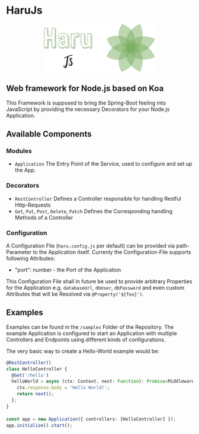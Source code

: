 # HaruJs
<div style="text-align:center">
  <img src="./logo.png?raw=true" style="background: white;"alt="HaruJs" width="300" height="130"/>
</div>


## Web framework for Node.js based on Koa

This Framework is supposed to bring the Spring-Boot feeling into JavaScript by providing the necessary Decorators for your Node.js Application.

## Available Components

### Modules

- `Application` The Entry Point of the Service, used to configure and set up the App.

### Decorators

- `RestController` Defines a Controller responsible for handling Restful Http-Requests
- `Get`, `Put`, `Post`, `Delete`, `Patch` Defines the Corresponding handling Methods of a Controller

### Configuration

A Configuration File (`haru.config.js` per default) can be provided via path-Parameter to the Application itself. Currenly the Configuration-File supports following Attributes:

- "port": number - the Port of the Application

This Configuration File shall in future be used to provide arbitrary Properties for the Application e.g. `databaseUrl`, `dbUser`, `dbPassword` and even custom Attributes that will be Resolved via `@Property('${foo}')`.

## Examples

Examples can be found in the `/samples` Folder of the Repository. The example Application is configured to start an Application with multiple Controllers and Endpoints using different kinds of configurations.

The very basic way to create a Hello-World example would be:

```ts
@RestController()
class HelloController {
  @Get('/hello')
  helloWorld = async (ctx: Context, next: Function): Promise<Middleware> => {
    ctx.response.body = 'Hello World!';
    return next();
  };
}

const app = new Application({ controllers: [HelloController] });
app.initialize().start();
```
